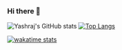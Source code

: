 ### Hi there 👋
![Yashraj's GitHub stats](https://github-readme-stats.vercel.app/api?username=yashraj2003e&show_icons=true&theme=nightowl&hide_border=true) 
[![Top Langs](https://github-readme-stats.vercel.app/api/top-langs/?username=yashraj2003e&theme=nightowl&hide_border=true)](https://github.com/yashraj2003e/github-readme-stats)


[![wakatime stats](https://github-readme-stats.vercel.app/api/wakatime?username=yashraj2003e&theme=nightowl&layout=compact&hide_border=true)](https://github.com/yashraj2003e/github-readme-stats)


